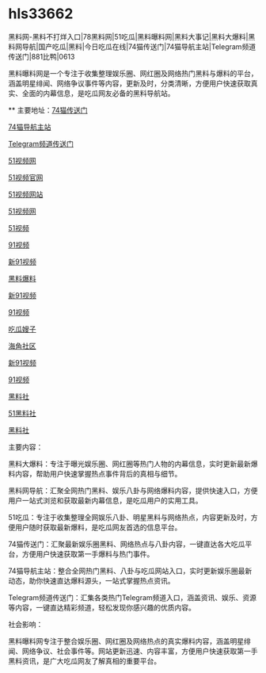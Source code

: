 # hls33662
黑料网-黑料不打烊入口|78黑料网|51吃瓜|黑料曝料网|黑料大事记|黑料大爆料|黑料网导航|国产吃瓜|黑料|今日吃瓜在线|74猫传送门|74猫导航主站|Telegram频道传送门|881比鸭|0613

黑料曝料网是一个专注于收集整理娱乐圈、网红圈及网络热门黑料与爆料的平台，涵盖明星绯闻、网络争议事件等内容，更新及时，分类清晰，方便用户快速获取真实、全面的内幕信息，是吃瓜网友必备的黑料导航站。

** 主要地址：<a href="https://74mao.com/">74猫传送门</a>

<a href="https://74mao.com/">74猫导航主站</a>

<a href="https://74mao.com/">Telegram频道传送门</a>

<a href="https://hj-846.pages.dev/">51视频网</a>

<a href="https://hj-1282.pages.dev/">51视频官网</a>

<a href="https://hj-1295.pages.dev/">51视频网站</a>

<a href="https://hj-1301.pages.dev/">51视频网</a>

<a href="https://hj-107.pages.dev/">51视频</a>

<a href="https://hj-140.pages.dev/">91视频</a>

<a href="https://hj-142.pages.dev/">新91视频</a>

<a href="https://hj-143.pages.dev/">黑料爆料</a>

<a href="https://hj-145.pages.dev/">新91视频</a>

<a href="https://hj-149.pages.dev/">91视频</a>

<a href="https://hj-344.pages.dev/">吃瓜嫂子</a>

<a href="https://hj-348.pages.dev/">海角社区</a>

<a href="https://hj-356.pages.dev/">新91视频</a>

<a href="https://hj-357.pages.dev/">91视频</a>

<a href="https://hls-15.pages.dev/">黑料社</a>

<a href="https://hls-17.pages.dev/">51黑料社</a>

<a href="https://hls-19.pages.dev/">黑料社</a>

主要内容：

黑料大爆料：专注于曝光娱乐圈、网红圈等热门人物的内幕信息，实时更新最新爆料内容，帮助用户快速掌握热点事件背后的真相与细节。

黑料网导航：汇聚全网热门黑料、娱乐八卦与网络爆料内容，提供快速入口，方便用户一站式浏览和获取最新内幕信息，是吃瓜用户的实用工具。

51吃瓜：专注于收集整理全网娱乐八卦、明星黑料与网络热点，内容更新及时，方便用户随时获取最新爆料，是吃瓜网友首选的信息平台。

74猫传送门：汇聚最新娱乐圈黑料、网络热点与八卦内容，一键直达各大吃瓜平台，方便用户快速获取第一手爆料与热门事件。

74猫导航主站：整合全网热门黑料、八卦与吃瓜网站入口，实时更新娱乐圈最新动态，助你快速直达爆料源头，一站式掌握热点资讯。

Telegram频道传送门：汇集各类热门Telegram频道入口，涵盖资讯、娱乐、资源等内容，一键直达精彩频道，轻松发现你感兴趣的优质内容。

社会影响：

黑料曝料网专注于整合娱乐圈、网红圈及网络热点的真实爆料内容，涵盖明星绯闻、网络争议、社会事件等。网站更新迅速、内容丰富，方便用户快速获取第一手黑料资讯，是广大吃瓜网友了解真相的重要平台。
